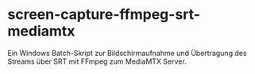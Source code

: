 # screen-capture-ffmpeg-srt-mediamtx
Ein Windows Batch-Skript zur Bildschirmaufnahme und Übertragung des Streams über SRT mit FFmpeg zum MediaMTX Server.
